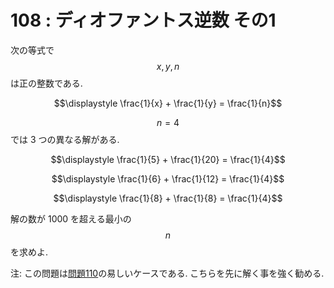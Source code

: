 # 108 : ディオファントス逆数 その1

次の等式で$$x, y, n$$は正の整数である.

$$\displaystyle \frac{1}{x} + \frac{1}{y} = \frac{1}{n}$$

$$n = 4$$では 3 つの異なる解がある.

$$\displaystyle \frac{1}{5} + \frac{1}{20} = \frac{1}{4}$$

$$\displaystyle \frac{1}{6} + \frac{1}{12} = \frac{1}{4}$$

$$\displaystyle \frac{1}{8} + \frac{1}{8} = \frac{1}{4}$$

解の数が 1000 を超える最小の$$n$$を求めよ.

注: この問題は[問題110](p110.md)の易しいケースである. こちらを先に解く事を強く勧める.

